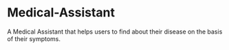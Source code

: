 # Medical-Assistant
A Medical Assistant that helps users to find about their disease on the basis of their symptoms.
